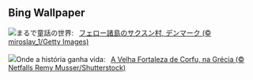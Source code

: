 ## Bing Wallpaper
![](https://www.bing.com/th?id=OHR.SaksunFaroe_JA-JP1994915437_UHD.jpg&w=1000)まるで童話の世界:&nbsp;&ensp;[フェロー諸島のサクスン村, デンマーク (© miroslav_1/Getty Images)](https://www.bing.com/th?id=OHR.SaksunFaroe_JA-JP1994915437_UHD.jpg)
<br><br/>
![](https://www.bing.com/th?id=OHR.OldFortress_PT-BR6093588176_UHD.jpg&w=1000)Onde a história ganha vida:&nbsp;&ensp;[A Velha Fortaleza de Corfu, na Grécia (© Netfalls Remy Musser/Shutterstock)](https://www.bing.com/th?id=OHR.OldFortress_PT-BR6093588176_UHD.jpg)
<br><br/>
